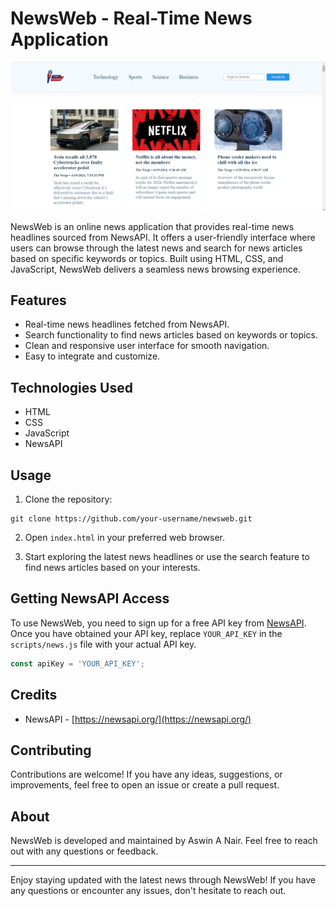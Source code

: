 # NewsWeb - Real-Time News Application

![NewsWeb Preview](preview.png)

NewsWeb is an online news application that provides real-time news headlines sourced from NewsAPI. It offers a user-friendly interface where users can browse through the latest news and search for news articles based on specific keywords or topics. Built using HTML, CSS, and JavaScript, NewsWeb delivers a seamless news browsing experience.

## Features

- Real-time news headlines fetched from NewsAPI.
- Search functionality to find news articles based on keywords or topics.
- Clean and responsive user interface for smooth navigation.
- Easy to integrate and customize.

## Technologies Used

- HTML
- CSS
- JavaScript
- NewsAPI

## Usage

1. Clone the repository:

```
git clone https://github.com/your-username/newsweb.git
```

2. Open `index.html` in your preferred web browser.

3. Start exploring the latest news headlines or use the search feature to find news articles based on your interests.

## Getting NewsAPI Access

To use NewsWeb, you need to sign up for a free API key from [NewsAPI](https://newsapi.org/). Once you have obtained your API key, replace `YOUR_API_KEY` in the `scripts/news.js` file with your actual API key.

```javascript
const apiKey = 'YOUR_API_KEY';
```

## Credits

- NewsAPI - [https://newsapi.org/](https://newsapi.org/)

## Contributing

Contributions are welcome! If you have any ideas, suggestions, or improvements, feel free to open an issue or create a pull request.

## About

NewsWeb is developed and maintained by Aswin A Nair. Feel free to reach out with any questions or feedback.

---

Enjoy staying updated with the latest news through NewsWeb! If you have any questions or encounter any issues, don't hesitate to reach out.
